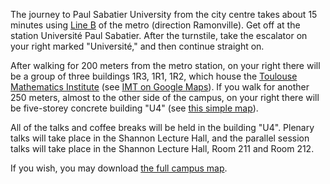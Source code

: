 The journey to Paul Sabatier University from the city centre takes about 15 minutes using [Line B](http://www.tisseo.fr/se-deplacer/plans) of the metro (direction Ramonville).
Get off at the station Université Paul Sabatier.
After the turnstile, take the escalator on your right marked "Université,"
and then continue straight on.

After walking for 200 meters from the metro station, on your right there will be a group of three
buildings 1R3, 1R1, 1R2, which house the <a href='http://www.math.univ-toulouse.fr/spip.php?article84&lang=en' target='_blank'>Toulouse Mathematics Institute</a> (see <a href='http://goo.gl/maps/5ry7l' target='_blank'>IMT on Google Maps</a>).
If you walk for another 250 meters, almost to the other side of the campus, on your right there will be five-storey concrete building "U4" (see [this simple map](http://www.math.univ-toulouse.fr/top-geom-conf-2013/documents/campus-map.pdf)).

All of the talks and coffee breaks will be held in the building "U4".
Plenary talks will take place in the Shannon Lecture Hall, and the parallel session talks will take place in the Shannon Lecture Hall, Room 211 and Room 212.

If you wish, you may download <a href='http://www.univ-tlse3.fr/servlet/com.univ.collaboratif.utils.LectureFichiergw?CODE_FICHIER=1366207600559&ID_FICHE=69122' target='_blank'>the full campus map</a>.
